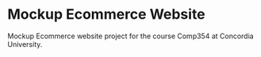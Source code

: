 # Mockup Ecommerce Website
Mockup Ecommerce website project for the course Comp354 at Concordia University.
